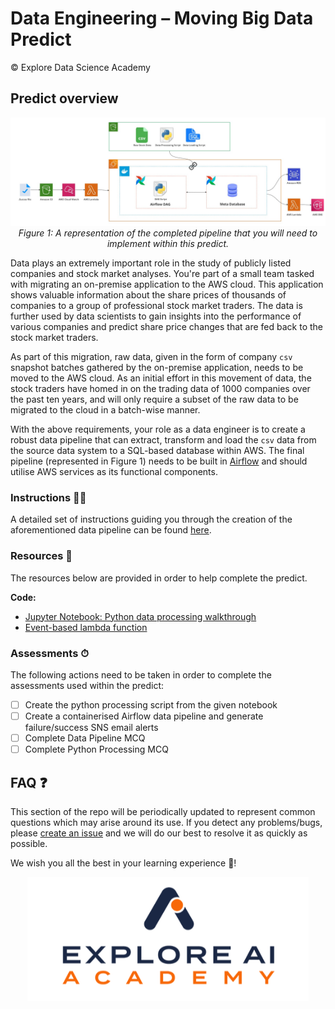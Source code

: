 # Data Engineering – Moving Big Data Predict 
© Explore Data Science Academy

## Predict overview


<p align='center'>
     <img src="figs/end-to-end-pipeline.jpg"
     alt='Figure 1: Completed data pipeline'
     width=1000px/>
     <br>
     <em>Figure 1: A representation of the completed pipeline that you will need to implement within this predict.</em>
</p>

Data plays an extremely important role in the study of publicly listed companies and stock market analyses. You're part of a small team tasked with migrating an on-premise application to the AWS cloud. This application shows valuable information about the share prices of thousands of companies to a group of professional stock market traders. The data is further used by data scientists to gain insights into the performance of various companies and predict share price changes that are fed back to the stock market traders.

As part of this migration, raw data, given in the form of company `csv` snapshot batches gathered by the on-premise application, needs to be moved to the AWS cloud. As an initial effort in this movement of data, the stock traders have homed in on the trading data of 1000 companies over the past ten years, and will only require a subset of the raw data to be migrated to the cloud in a batch-wise manner.  

With the above requirements, your role as a data engineer is to create a robust data pipeline that can extract, transform and load the `csv` data from the source data system to a SQL-based database within AWS. The final pipeline (represented in Figure 1) needs to be built in [Airflow](https://airflow.apache.org/) and should utilise AWS services as its functional components. 

### Instructions 🧑‍🏫
A detailed set of instructions guiding you through the creation of the aforementioned data pipeline can be found [here](moving_big_data_student_instructions.md).

### Resources 📕

The resources below are provided in order to help complete the predict.

**Code:**

- [Jupyter Notebook: Python data processing walkthrough](python_data_processing_walkthrough.ipynb)
- [Event-based lambda function](code/lambda_pipeline_event.py)

### Assessments ⏱
The following actions need to be taken in order to complete the assessments used within the predict:
- [ ] Create the python processing script from the given notebook
- [ ] Create a containerised Airflow data pipeline and generate failure/success SNS email alerts
- [ ] Complete Data Pipeline MCQ
- [ ] Complete Python Processing MCQ

## FAQ ❓

This section of the repo will be periodically updated to represent common questions which may arise around its use. If you detect any problems/bugs, please [create an issue](https://help.github.com/en/github/managing-your-work-on-github/creating-an-issue) and we will do our best to resolve it as quickly as possible.

We wish you all the best in your learning experience 🚀!

<p align='center'>
     <img src="figs/exploreai_academy.png"
     alt='EDSA-logo'
     width=450px/>
     <br>
</p>

